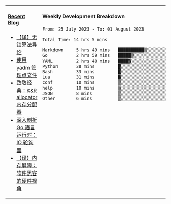 <table width="960px">
<tr>
<td valign="top" width="50%">

#### <a href="https://www.kongjun18.me" target="_blank">Recent Blog</a>

<!-- BLOG-POST-LIST:START -->
- [【译】无锁算法导论](https://kongjun18.github.io/posts/2023/07/14/)
- [使用 yadm 管理点文件](https://kongjun18.github.io/posts/2023/04/07/)
- [致敬经典：K&amp;R allocator 内存分配器](https://kongjun18.github.io/posts/2022/12/12/)
- [深入剖析 Go 语言运行时：IO 轮询器](https://kongjun18.github.io/posts/2022/11/21/)
- [【译】内存屏障：软件黑客的硬件视角](https://kongjun18.github.io/posts/2022/11/03/)
<!-- BLOG-POST-LIST:END -->

</td>
<td valign="top" width="50%">

#### Weekly Development Breakdown

<!--START_SECTION:waka-->

```txt
From: 25 July 2023 - To: 01 August 2023

Total Time: 14 hrs 5 mins

Markdown     5 hrs 49 mins   ██████████▒░░░░░░░░░░░░░░   41.30 %
Go           2 hrs 59 mins   █████▒░░░░░░░░░░░░░░░░░░░   21.22 %
YAML         2 hrs 40 mins   ████▓░░░░░░░░░░░░░░░░░░░░   18.96 %
Python       38 mins         █░░░░░░░░░░░░░░░░░░░░░░░░   04.53 %
Bash         33 mins         █░░░░░░░░░░░░░░░░░░░░░░░░   04.00 %
Lua          31 mins         █░░░░░░░░░░░░░░░░░░░░░░░░   03.74 %
conf         10 mins         ▒░░░░░░░░░░░░░░░░░░░░░░░░   01.25 %
help         10 mins         ▒░░░░░░░░░░░░░░░░░░░░░░░░   01.22 %
JSON         8 mins          ▒░░░░░░░░░░░░░░░░░░░░░░░░   01.06 %
Other        6 mins          ▒░░░░░░░░░░░░░░░░░░░░░░░░   00.78 %
```

<!--END_SECTION:waka-->
</td>
</tr>

</table>
